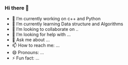 ### Hi there 👋

- 🔭 I’m currently working on c++ and Python
- 🌱 I’m currently learning Data structure and Algorithms
- 👯 I’m looking to collaborate on ..
- 🤔 I’m looking for help with ...
- 💬 Ask me about ...
- 📫 How to reach me: ...
- 😄 Pronouns: ...
- ⚡ Fun fact: ...

